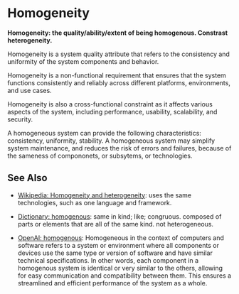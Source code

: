 # Homogeneity

**Homogeneity: the quality/ability/extent of being homogenous. Constrast heterogeneity.**

<span data-chatgpt-prompt="explain homogeneity (system quality attribute, cross-functional constraint, non-functional requirement\)">

Homogeneity is a system quality attribute that refers to the consistency and uniformity of the system components and behavior. 

Homogeneity is a non-functional requirement that ensures that the system functions consistently and reliably across different platforms, environments, and use cases. 

Homogeneity is also a cross-functional constraint as it affects various aspects of the system, including performance, usability, scalability, and security.

A homogeneous system can provide the following characteristics: consistency, uniformity, stability. A homogeneous system may simplify system maintenance, and reduces the risk of errors and failures, because of the sameness of compononets, or subsytems, or technologies.

</span>

## See Also

* [Wikipedia: Homogeneity and heterogeneity](https://wikipedia.org/wiki/Homogeneity_and_heterogeneity): uses the same technologies, such as one language and framework.

* [Dictionary: homogenous](https://www.dictionary.com/browse/homogeneous): same in kind; like; congruous. composed of parts or elements that are all of the same kind. not heterogeneous.

* [OpenAI: homogenous](https:://openai.com): <span data-chatgpt-prompt="define homogenous (computers and software)">Homogeneous in the context of computers and software refers to a system or environment where all components or devices use the same type or version of software and have similar technical specifications. In other words, each component in a homogenous system is identical or very similar to the others, allowing for easy communication and compatibility between them. This ensures a streamlined and efficient performance of the system as a whole.</span>
